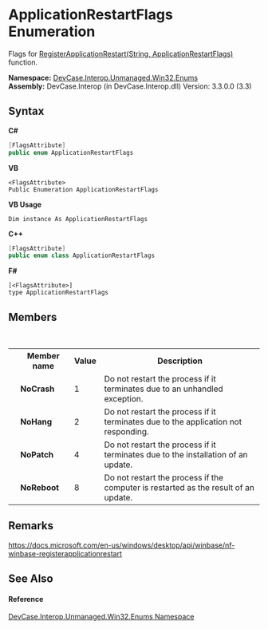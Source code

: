 # ApplicationRestartFlags Enumeration
 

Flags for <a href="M_DevCase_Interop_Unmanaged_Win32_NativeMethods_RegisterApplicationRestart">RegisterApplicationRestart(String, ApplicationRestartFlags)</a> function.

**Namespace:**&nbsp;<a href="N_DevCase_Interop_Unmanaged_Win32_Enums">DevCase.Interop.Unmanaged.Win32.Enums</a><br />**Assembly:**&nbsp;DevCase.Interop (in DevCase.Interop.dll) Version: 3.3.0.0 (3.3)

## Syntax

**C#**<br />
``` C#
[FlagsAttribute]
public enum ApplicationRestartFlags
```

**VB**<br />
``` VB
<FlagsAttribute>
Public Enumeration ApplicationRestartFlags
```

**VB Usage**<br />
``` VB Usage
Dim instance As ApplicationRestartFlags
```

**C++**<br />
``` C++
[FlagsAttribute]
public enum class ApplicationRestartFlags
```

**F#**<br />
``` F#
[<FlagsAttribute>]
type ApplicationRestartFlags
```


## Members
&nbsp;<table><tr><th></th><th>Member name</th><th>Value</th><th>Description</th></tr><tr><td /><td target="F:DevCase.Interop.Unmanaged.Win32.Enums.ApplicationRestartFlags.NoCrash">**NoCrash**</td><td>1</td><td>Do not restart the process if it terminates due to an unhandled exception.</td></tr><tr><td /><td target="F:DevCase.Interop.Unmanaged.Win32.Enums.ApplicationRestartFlags.NoHang">**NoHang**</td><td>2</td><td>Do not restart the process if it terminates due to the application not responding.</td></tr><tr><td /><td target="F:DevCase.Interop.Unmanaged.Win32.Enums.ApplicationRestartFlags.NoPatch">**NoPatch**</td><td>4</td><td>Do not restart the process if it terminates due to the installation of an update.</td></tr><tr><td /><td target="F:DevCase.Interop.Unmanaged.Win32.Enums.ApplicationRestartFlags.NoReboot">**NoReboot**</td><td>8</td><td>Do not restart the process if the computer is restarted as the result of an update.</td></tr></table>

## Remarks
<a href="https://docs.microsoft.com/en-us/windows/desktop/api/winbase/nf-winbase-registerapplicationrestart" target="_blank">https://docs.microsoft.com/en-us/windows/desktop/api/winbase/nf-winbase-registerapplicationrestart</a>

## See Also


#### Reference
<a href="N_DevCase_Interop_Unmanaged_Win32_Enums">DevCase.Interop.Unmanaged.Win32.Enums Namespace</a><br />